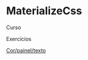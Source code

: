 # MaterializeCss
 Curso

 
 Exercícios

 <p><a href="https://darlingcris.github.io/MaterializeCss/Exercícios/ex01/">Cor/painel/texto</a></p>

